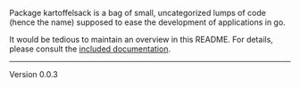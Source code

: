 Package kartoffelsack is a bag of small, uncategorized lumps of
code (hence the name) supposed to ease the development of
applications in go.

It would be tedious to maintain an overview in this README. For details,
please consult the [included documentation][1].

[1]: http://godoc.org/github.com/voxelbrain/kartoffelsack
---
Version 0.0.3
